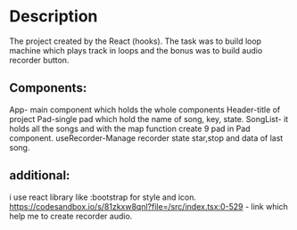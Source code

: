 # Description
The project created by the React (hooks).
The task was to build loop machine which plays track in loops and the bonus was to build audio recorder button.

## Components:
App- main component which holds the whole components
Header-title of project
Pad-single pad which hold the name of song, key, state.
SongList- it holds all the songs and with the map function create 9 pad in Pad component.
useRecorder-Manage recorder state star,stop and data of last song.

## additional:
i use react library like :bootstrap for style and icon.
https://codesandbox.io/s/81zkxw8qnl?file=/src/index.tsx:0-529 - link which help me to create recorder audio.

